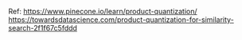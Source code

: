 Ref:
https://www.pinecone.io/learn/product-quantization/
https://towardsdatascience.com/product-quantization-for-similarity-search-2f1f67c5fddd

